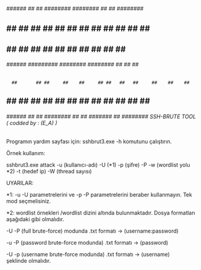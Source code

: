  ######   ######  ##     ##    ########  ########  ##     ## ######## ######## 
##    ## ##    ## ##     ##    ##     ## ##     ## ##     ##    ##    ##       
##       ##       ##     ##    ##     ## ##     ## ##     ##    ##    ##       
 ######   ######  #########    ########  ########  ##     ##    ##    ######   
      ##       ## ##     ##    ##     ## ##   ##   ##     ##    ##    ##       
##    ## ##    ## ##     ##    ##     ## ##    ##  ##     ##    ##    ##       
 ######   ######  ##     ##    ########  ##     ##  #######     ##    ########   SSH-BRUTE TOOL ( codded by : (E_A) )

Programın yardım sayfası için: sshbrut3.exe  -h komutunu çalıştırın.

Örnek kullanım:

sshbrut3.exe attack -u (kullanıcı-adı) -U (*1) -p (şifre) -P -w (wordlist yolu *2)  -t (hedef ip) -W (thread sayısı)


UYARILAR: 

*1: -u -U parametrelerini ve -p -P parametrelerini beraber kullanmayın. Tek mod seçmelisiniz.

*2: wordlist örnekleri /wordlist dizini altında bulunmaktadır. Dosya formatları aşağıdaki gibi olmalıdır.

-U -P (full brute-force) modunda .txt formatı -> (username:password)

-u -P (password brute-force modunda) .txt formatı -> (password)

-U -p (username brute-force modunda) .txt formatı -> (username)  
şeklinde olmalıdır.

